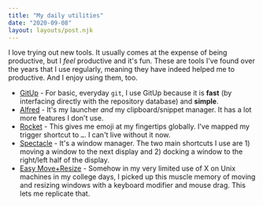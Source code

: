 ```yaml
---
title: "My daily utilities"
date: "2020-09-08"
layout: layouts/post.njk
---
```


I love trying out new tools. It usually comes at the expense of being
productive, but I _feel_ productive and it's fun. These are tools I've found
over the years that I use regularly, meaning they have indeed helped me to
productive. And I enjoy using them, too.

- [GitUp](https://gitup.co) - For basic, everyday `git`, I use GitUp because it
  is **fast** (by interfacing directly with the repository database) and
  **simple**.
- [Alfred](https://alfredapp.com) - It's my launcher _and_ my clipboard/snippet
  manager. It has a lot more features I don't use.
- [Rocket](https://matthewpalmer.net/rocket/index.html) - This gives me emoji at
  my fingertips globally. I've mapped my trigger shortcut to `…`. I can't live
  without it now.
- [Spectacle](https://www.spectacleapp.com) - It's a window manager. The two
  main shortcuts I use are 1) moving a window to the next display and 2) docking
  a window to the right/left half of the display.
- [Easy Move+Resize](https://github.com/dmarcotte/easy-move-resize) - Somehow in
  my very limited use of X on Unix machines in my college days, I picked up this
  muscle memory of moving and resizing windows with a keyboard modifier and
  mouse drag. This lets me replicate that.
